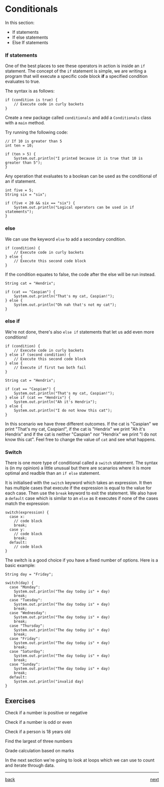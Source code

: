 # Conditionals

In this section:

-   If statements
-   If else statements
-   Else If statements

### If statements

One of the best places to see these operators in action is inside an `if` statement. The concept of the `if` statement is simple, we are writing a program that will execute a specific code block **if** a specified condition evaluates to true.

The syntax is as follows:

```
if (condition is true) {
    // Execute code in curly backets
}
```

Create a new package called `conditionals` and add a `Conditionals` class with a `main` method.

Try running the following code:

```
// If 10 is greater than 5
int ten = 10;

if (ten > 5) {
    System.out.println("I printed because it is true that 10 is greater than 5");
}
```

Any operation that evaluates to a boolean can be used as the conditional of an if statement.

```
int five = 5;
String six = "six";

if (five < 20 && six == "six") {
    System.out.println("Logical operators can be used in if statements");
}

```

### else

We can use the keyword `else` to add a secondary condition.

```
if (condition) {
    // Execute code in curly backets
} else {
    // Execute this second code block
}
```

If the condition equates to false, the code after the else will be run instead.

```
String cat = "Hendrix";

if (cat == "Caspian") {
    System.out.println("That's my cat, Caspian!");
} else {
    System.out.println("Oh nah that's not my cat");
}
```

### else if

We're not done, there's also `else if` statements that let us add even more conditions!

```
if (condition) {
    // Execute code in curly backets
} else if (second condition) {
    // Execute this second code block
} else {
    // Execute if first two both fail
}

String cat = "Hendrix";

if (cat == "Caspian") {
    System.out.println("That's my cat, Caspian!");
} else if (cat == "Hendrix") {
    System.out.println("Ah it's Hendrix");
} else {
    System.out.println("I do not know this cat");
}
```

In this scenario we have three different outcomes. If the cat is "Caspian" we print "That's my cat, Caspian!", if the cat is "Hendrix" we print "Ah it's Hendrix" and if the cat is neither "Caspian" nor "Hendrix" we print "I do not know this cat". Feel free to change the value of `cat` and see what happens.

### Switch

There is one more type of conditional called a `switch` statement. The syntax is (in my opinion) a little unusual but there are scanarios where it is more optimal and readble than an `if else` statement.

It is initialised with the `switch` keyword which takes an expression. It then has multiple cases that execute if the expression is equal to the value for each case. Then use the `break` keyword to exit the statement. We also have a `default` case which is similar to an `else` as it executes if none of the cases match the expression:

```
switch(expression) {
  case x:
    // code block
    break;
  case y:
    // code block
    break;
  default:
    // code block
}
```

The switch is a good choice if you have a fixed number of options. Here is a basic example:

```
String day = "Friday";

switch(day) {
  case "Monday":
    System.out.println("The day today is" + day)
    break;
  case "Tuesday":
    System.out.println("The day today is" + day)
    break;
  case "Wednesday":
    System.out.println("The day today is" + day)
    break;
  case "Thursday":
    System.out.println("The day today is" + day)
    break;
  case "Friday":
    System.out.println("The day today is" + day)
    break;
  case "Saturday":
    System.out.println("The day today is" + day)
    break;
  case "Sunday":
    System.out.println("The day today is" + day)
    break;
  default:
    System.out.println("invalid day)
}
```

## Exercises

Check if a number is positive or negative

Check if a number is odd or even

Check if a person is 18 years old

Find the largest of three numbers

Grade calculation based on marks

In the next section we're going to look at loops which we can use to count and iterate through data.

---

[back](../README.md) <span style="float: right;">[next](04_loops.md)</span>
